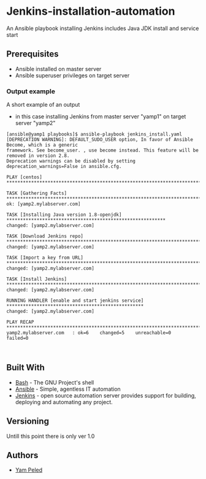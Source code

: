 # Jenkins-installation-automation
An Ansible playbook installing Jenkins includes Java JDK install and service start
## Prerequisites

- Ansible installed on master server
- Ansible superuser privileges on target server

### Output example

A short example of an output
- in this case installing Jenkins from master server "yamp1" on target server "yamp2"

```
[ansible@yamp1 playbooks]$ ansible-playbook jenkins_install.yaml 
[DEPRECATION WARNING]: DEFAULT_SUDO_USER option, In favor of Ansible Become, which is a generic 
framework. See become_user. , use become instead. This feature will be removed in version 2.8. 
Deprecation warnings can be disabled by setting deprecation_warnings=False in ansible.cfg.

PLAY [centos] ***************************************************************************************

TASK [Gathering Facts] ******************************************************************************
ok: [yamp2.mylabserver.com]

TASK [Installing Java version 1.8-openjdk] **********************************************************
changed: [yamp2.mylabserver.com]

TASK [Download Jenkins repo] ************************************************************************
changed: [yamp2.mylabserver.com]

TASK [Import a key from URL] ************************************************************************
changed: [yamp2.mylabserver.com]

TASK [Install Jenkins] ******************************************************************************
changed: [yamp2.mylabserver.com]

RUNNING HANDLER [enable and start jenkins service] **************************************************
changed: [yamp2.mylabserver.com]

PLAY RECAP ******************************************************************************************
yamp2.mylabserver.com   : ok=6    changed=5    unreachable=0    failed=0   



```

## Built With

* [Bash](https://www.gnu.org/software/bash/) - The GNU Project's shell
* [Ansible](https://www.ansible.com/) - Simple, agentless IT automation
* [Jenkins](https://jenkins.io/) -  open source automation server provides support for building, deploying and automating any project.

## Versioning

Untill this point there is only ver 1.0

## Authors

* [Yam Peled](https://github.com/yampeled1)
